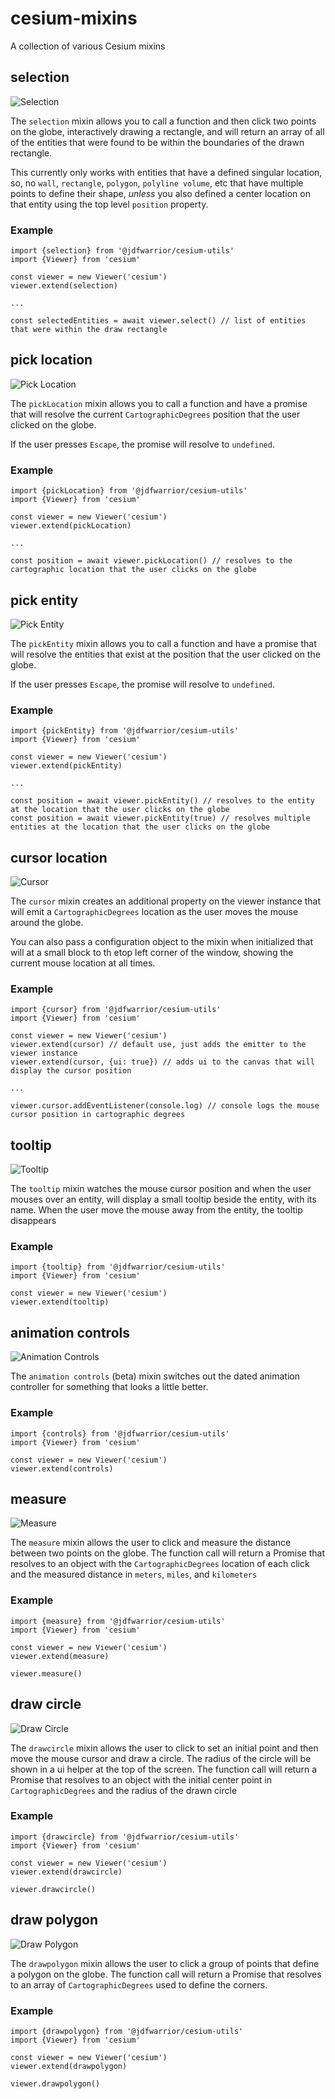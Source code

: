 # cesium-mixins

A collection of various Cesium mixins

## selection

![Selection](https://github.com/jdfwarrior/cesium-mixins/blob/main/img/select.png?raw=true "Selection")

The `selection` mixin allows you to call a function and then click two points on the globe, interactively drawing a rectangle, and will return an array of all of the entities that were found to be within the boundaries of the drawn rectangle.

This currently only works with entities that have a defined singular location, so, no `wall`, `rectangle`, `polygon`, `polyline volume`, etc that have multiple points to define their shape, _unless_ you also defined a center location on that entity using the top level `position` property.

### Example

```
import {selection} from '@jdfwarrior/cesium-utils'
import {Viewer} from 'cesium'

const viewer = new Viewer('cesium')
viewer.extend(selection)

...

const selectedEntities = await viewer.select() // list of entities that were within the draw rectangle
```

## pick location

![Pick Location](https://github.com/jdfwarrior/cesium-mixins/blob/main/img/pick-location.png?raw=true "Pick Location")

The `pickLocation` mixin allows you to call a function and have a promise that will resolve the current `CartographicDegrees` position that the user clicked on the globe.

If the user presses `Escape`, the promise will resolve to `undefined`.

### Example

```
import {pickLocation} from '@jdfwarrior/cesium-utils'
import {Viewer} from 'cesium'

const viewer = new Viewer('cesium')
viewer.extend(pickLocation)

...

const position = await viewer.pickLocation() // resolves to the cartographic location that the user clicks on the globe
```

## pick entity

![Pick Entity](https://github.com/jdfwarrior/cesium-mixins/blob/main/img/pick-entity.png?raw=true "Pick Entity")

The `pickEntity` mixin allows you to call a function and have a promise that will resolve the entities that exist at the position that the user clicked on the globe.

If the user presses `Escape`, the promise will resolve to `undefined`.

### Example

```
import {pickEntity} from '@jdfwarrior/cesium-utils'
import {Viewer} from 'cesium'

const viewer = new Viewer('cesium')
viewer.extend(pickEntity)

...

const position = await viewer.pickEntity() // resolves to the entity at the location that the user clicks on the globe
const position = await viewer.pickEntity(true) // resolves multiple entities at the location that the user clicks on the globe
```

## cursor location

![Cursor](https://github.com/jdfwarrior/cesium-mixins/blob/main/img/cursor.png?raw=true "Cursor")

The `cursor` mixin creates an additional property on the viewer instance that will emit a `CartographicDegrees` location as the user moves the mouse around the globe.

You can also pass a configuration object to the mixin when initialized that will at a small block to th etop left corner of the window, showing the current mouse location
at all times.

### Example

```
import {cursor} from '@jdfwarrior/cesium-utils'
import {Viewer} from 'cesium'

const viewer = new Viewer('cesium')
viewer.extend(cursor) // default use, just adds the emitter to the viewer instance
viewer.extend(cursor, {ui: true}) // adds ui to the canvas that will display the cursor position

...

viewer.cursor.addEventListener(console.log) // console logs the mouse cursor position in cartographic degrees
```

## tooltip

![Tooltip](https://github.com/jdfwarrior/cesium-mixins/blob/main/img/tooltip.png?raw=true "Tooltip")

The `tooltip` mixin watches the mouse cursor position and when the user mouses over an entity, will display a small tooltip beside the entity, with its name. When the user move the mouse away from the entity, the tooltip disappears

### Example

```
import {tooltip} from '@jdfwarrior/cesium-utils'
import {Viewer} from 'cesium'

const viewer = new Viewer('cesium')
viewer.extend(tooltip)
```

## animation controls

![Animation Controls](https://github.com/jdfwarrior/cesium-mixins/blob/main/img/controls.png?raw=true "Animation Controls")

The `animation controls` (beta) mixin switches out the dated animation controller for something that looks a little better.

### Example

```
import {controls} from '@jdfwarrior/cesium-utils'
import {Viewer} from 'cesium'

const viewer = new Viewer('cesium')
viewer.extend(controls)
```

## measure

![Measure](https://github.com/jdfwarrior/cesium-mixins/blob/main/img/measure.png?raw=true "Measure")

The `measure` mixin allows the user to click and measure the distance between two points on the globe. The function call will return a Promise that resolves to an object with the `CartographicDegrees` location of each click and the measured distance in `meters`, `miles`, and `kilometers`

### Example

```
import {measure} from '@jdfwarrior/cesium-utils'
import {Viewer} from 'cesium'

const viewer = new Viewer('cesium')
viewer.extend(measure)

viewer.measure()
```

## draw circle

![Draw Circle](https://github.com/jdfwarrior/cesium-mixins/blob/main/img/draw-circle.png?raw=true "Draw Circle")

The `drawcircle` mixin allows the user to click to set an initial point and then move the mouse cursor and draw a circle. The radius of the circle will be shown in a ui helper at the top of the screen. The function call will return a Promise that resolves to an object with the initial center point in `CartographicDegrees` and the radius of the drawn circle

### Example

```
import {drawcircle} from '@jdfwarrior/cesium-utils'
import {Viewer} from 'cesium'

const viewer = new Viewer('cesium')
viewer.extend(drawcircle)

viewer.drawcircle()
```

## draw polygon

![Draw Polygon](https://github.com/jdfwarrior/cesium-mixins/blob/main/img/draw-polygon.png?raw=true "Draw Polygon")

The `drawpolygon` mixin allows the user to click a group of points that define a polygon on the globe. The function call will return a Promise that resolves to an array of `CartographicDegrees` used to define the corners.

### Example

```
import {drawpolygon} from '@jdfwarrior/cesium-utils'
import {Viewer} from 'cesium'

const viewer = new Viewer('cesium')
viewer.extend(drawpolygon)

viewer.drawpolygon()
```
